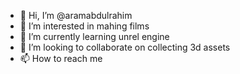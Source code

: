 - 👋 Hi, I’m @aramabdulrahim
- 👀 I’m interested in mahing films
- 🌱 I’m currently learning unrel engine
- 💞️ I’m looking to collaborate on collecting 3d assets
- 📫 How to reach me 

<!---
aramabdulrahim/aramabdulrahim is a ✨ special ✨ repository because its `README.md` (this file) appears on your GitHub profile.
You can click the Preview link to take a look at your changes.
--->
